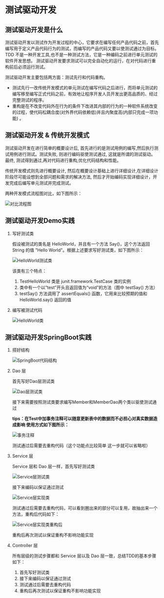 # 测试驱动开发

## 测试驱动开发是什么

测试驱动开发以测试作为开发过程的中心，它要求在编写任何产品代码之前，首先编写用于定义产品代码行为的测试，而编写的产品代码又要以使测试通过为目标。
TDD 不是一种开发工具,也不是一种测试方法，它是一种编码之前进行单元测试的软件开发思想。
测试驱动开发要求测试可以完全自动化的运行，在对代码进行重构前后必须运行测试。

测试驱动开发主要包括两方面：测试先行和代码重构。
- 测试先行一改传统开发模式的单元测试在编写代码之后进行，而将单元测试的编写移至编写正式代码之前，有效地让程序开发人员开发出更高品质的、经过完整测试的程序。
- 重构是在不改变代码外在行为的条件下改进其内部的行为的一种软件系统改变的过程，使代码松耦合度(对外界代码依赖低)并且内聚度高(内部只完成一项功能) 。

## 测试驱动开发 & 传统开发模式

测试驱动开发在进行简单的概要设计后, 首先进行的是测试用例的编写,然后执行测试用例进行测试。测试失败, 则进行编码驱使测试通过, 这就是所谓的测试驱动。最终, 测试得到通过,再对代码进行重构,优化代码结构和性能。

传统开发模式则先进行概要设计, 然后在概要设计基础上进行详细设计,在详细设计阶段尽可能设想到全部问题和需求的解决方法, 然后才开始编码实现详细设计，开发完成后编写单元测试并完成测试。

两种开发模式流程图对比，如下图所示：

![对比流程图](https://github.com/GengRui01/Picture/blob/master/TestDrivenDevelopment/difference.png)

## 测试驱动开发Demo实践

1. 写好测试类

    假设被测试的类名是 HelloWorld，并且有一个方法 Say()，这个方法返回 String 的值 "Hello World"。根据上述要求写好测试类，如下图所示：

    ![HelloWorld测试类](https://github.com/GengRui01/Picture/blob/master/TestDrivenDevelopment/demoTest.png)

    该类有三个特点：

    1. TestHelloWorld 类是 junit.framework.TestCase 类的实例
    2. 类中有一个以“test”开头且返回值为“void”的方法（图中 testSay() 方法）
    3. testSay() 方法调用了 assertEquals() 函数，它用来比较预期的值和 HelloWorld.say() 返回的值

2. 编写被测试代码

    ![HelloWorld类](https://github.com/GengRui01/Picture/blob/master/TestDrivenDevelopment/demo.png)

## 测试驱动开发SpringBoot实践

1. 搭好结构

    ![SpringBoot代码结构](https://github.com/GengRui01/Picture/blob/master/TestDrivenDevelopment/structure.png)

2. Dao 层

    首先写好Dao层测试类

    ![Dao层测试类](https://github.com/GengRui01/Picture/blob/master/TestDrivenDevelopment/daoTest.png)

    接下来需要按照测试类要求编写Member和MemberDao两个类以驱使测试通过

    **tips：在Test中加事务注释可以随意更新表中的数据而不必担心对真实数据造成影响 使用方式如下图所示：**

    ![事务注释](https://github.com/GengRui01/Picture/blob/master/TestDrivenDevelopment/transactional.png)

    测试通过后需要去重构代码（这个功能点比较简单 这一步就可以省略啦）

3. Service 层

    Service 层和 Dao 层一样，首先写好测试类

    ![Service层测试类](https://github.com/GengRui01/Picture/blob/master/TestDrivenDevelopment/serviceTest.png)

    接下来编码以保证通过测试

    ![Service层实现类](https://github.com/GengRui01/Picture/blob/master/TestDrivenDevelopment/serviceImpl.png)

    测试通过后需要去重构代码，可以看到圈出来的部分可以复用，故抽出来一个方法，重构后代码如下：

    ![Service层实现类重构后](https://github.com/GengRui01/Picture/blob/master/TestDrivenDevelopment/serviceRefactor.png)

    重构后再次测试以保证重构不影响功能实现

4. Controller 层

    所有层级的测试步骤都和 Service 层以及 Dao 层一致，总结TDD的基本步骤如下：

    1. 首先写好测试类
    2. 接下来编码以保证通过测试
    3. 测试通过后需要去重构代码
    4. 重构后再次测试以保证重构不影响功能实现
